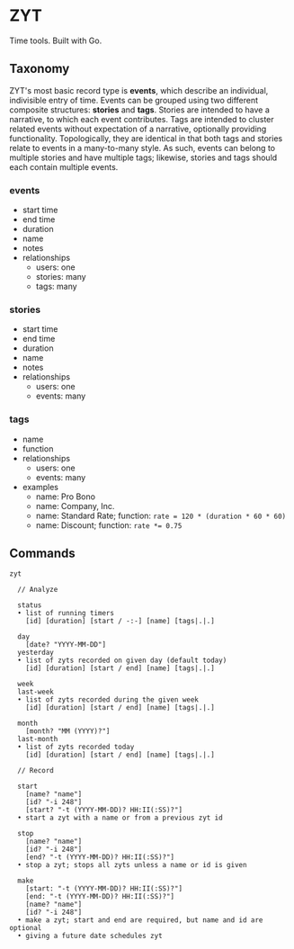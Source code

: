 # ZYT

Time tools. Built with Go.

## Taxonomy

ZYT's most basic record type is **events**, which describe an individual, indivisible entry of time. Events can be grouped using two different composite structures: **stories** and **tags**. Stories are intended to have a narrative, to which each event contributes. Tags are intended to cluster related events without expectation of a narrative, optionally providing functionality. Topologically, they are identical in that both tags and stories relate to events in a many-to-many style. As such, events can belong to multiple stories and have multiple tags; likewise, stories and tags should each contain multiple events.

### events
- start time
- end time
- duration
- name
- notes
- relationships
  - users: one
  - stories: many
  - tags: many

### stories
- start time
- end time
- duration
- name
- notes
- relationships
  - users: one
  - events: many

### tags
- name
- function
- relationships
  - users: one
  - events: many
- examples
  - name: Pro Bono
  - name: Company, Inc.
  - name: Standard Rate; function: `rate = 120 * (duration * 60 * 60)`
  - name: Discount; function: `rate *= 0.75`

## Commands
```
zyt
  
  // Analyze
  
  status
  • list of running timers
    [id] [duration] [start / -:-] [name] [tags|.|.]
  
  day
    [date? "YYYY-MM-DD"]
  yesterday
  • list of zyts recorded on given day (default today)
    [id] [duration] [start / end] [name] [tags|.|.]
  
  week
  last-week
  • list of zyts recorded during the given week
    [id] [duration] [start / end] [name] [tags|.|.]
  
  month
    [month? "MM (YYYY)?"]
  last-month
  • list of zyts recorded today
    [id] [duration] [start / end] [name] [tags|.|.]
    
  // Record
  
  start
    [name? "name"]
    [id? "-i 248"]
    [start? "-t (YYYY-MM-DD)? HH:II(:SS)?"]
  • start a zyt with a name or from a previous zyt id
  
  stop
    [name? "name"]
    [id? "-i 248"]
    [end? "-t (YYYY-MM-DD)? HH:II(:SS)?"]
  • stop a zyt; stops all zyts unless a name or id is given
  
  make
    [start: "-t (YYYY-MM-DD)? HH:II(:SS)?"]
    [end: "-t (YYYY-MM-DD)? HH:II(:SS)?"]
    [name? "name"]
    [id? "-i 248"]
  • make a zyt; start and end are required, but name and id are optional
  • giving a future date schedules zyt
```
